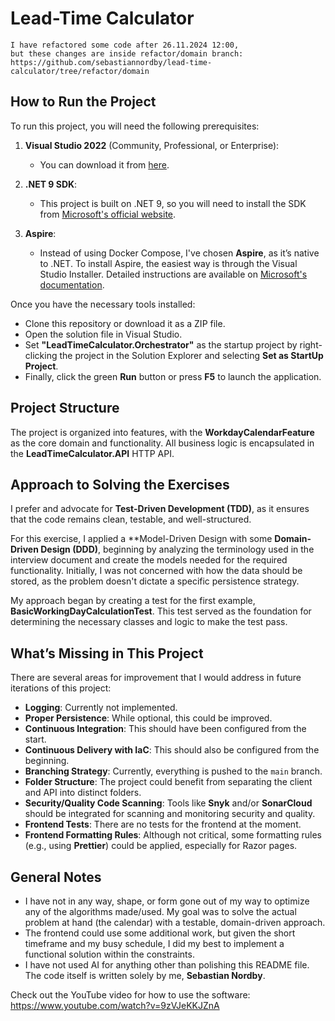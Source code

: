 # Lead-Time Calculator

```
I have refactored some code after 26.11.2024 12:00,
but these changes are inside refactor/domain branch: https://github.com/sebastiannordby/lead-time-calculator/tree/refactor/domain
```

## How to Run the Project

To run this project, you will need the following prerequisites:

1. **Visual Studio 2022** (Community, Professional, or Enterprise):

   - You can download it from [here](https://visualstudio.microsoft.com/downloads/).

2. **.NET 9 SDK**:

   - This project is built on .NET 9, so you will need to install the SDK from [Microsoft's official website](https://dotnet.microsoft.com/en-us/download/dotnet/9.0).

3. **Aspire**:
   - Instead of using Docker Compose, I've chosen **Aspire**, as it’s native to .NET. To install Aspire, the easiest way is through the Visual Studio Installer. Detailed instructions are available on [Microsoft's documentation](https://learn.microsoft.com/en-us/dotnet/aspire/fundamentals/setup-tooling?tabs=windows&pivots=visual-studio).

Once you have the necessary tools installed:

- Clone this repository or download it as a ZIP file.
- Open the solution file in Visual Studio.
- Set **"LeadTimeCalculator.Orchestrator"** as the startup project by right-clicking the project in the Solution Explorer and selecting **Set as StartUp Project**.
- Finally, click the green **Run** button or press **F5** to launch the application.

## Project Structure

The project is organized into features, with the **WorkdayCalendarFeature** as the core domain and functionality. All business logic is encapsulated in the **LeadTimeCalculator.API** HTTP API.

## Approach to Solving the Exercises

I prefer and advocate for **Test-Driven Development (TDD)**, as it ensures that the code remains clean, testable, and well-structured.

For this exercise, I applied a **Model-Driven Design with some **Domain-Driven Design (DDD)**, beginning by analyzing the terminology used in the interview document and create the models needed for the required functionality.
Initially, I was not concerned with how the data should be stored, as the problem doesn't dictate a specific persistence strategy.

My approach began by creating a test for the first example, **BasicWorkingDayCalculationTest**. This test served as the foundation for determining the necessary classes and logic to make the test pass.

## What’s Missing in This Project

There are several areas for improvement that I would address in future iterations of this project:

- **Logging**: Currently not implemented.
- **Proper Persistence**: While optional, this could be improved.
- **Continuous Integration**: This should have been configured from the start.
- **Continuous Delivery with IaC**: This should also be configured from the beginning.
- **Branching Strategy**: Currently, everything is pushed to the `main` branch.
- **Folder Structure**: The project could benefit from separating the client and API into distinct folders.
- **Security/Quality Code Scanning**: Tools like **Snyk** and/or **SonarCloud** should be integrated for scanning and monitoring security and quality.
- **Frontend Tests**: There are no tests for the frontend at the moment.
- **Frontend Formatting Rules**: Although not critical, some formatting rules (e.g., using **Prettier**) could be applied, especially for Razor pages.

## General Notes

- I have not in any way, shape, or form gone out of my way to optimize any of the algorithms made/used. My goal was to solve the actual problem at hand (the calendar) with a testable, domain-driven approach.
- The frontend could use some additional work, but given the short timeframe and my busy schedule, I did my best to implement a functional solution within the constraints.
- I have not used AI for anything other than polishing this README file. The code itself is written solely by me, **Sebastian Nordby**.

Check out the YouTube video for how to use the software: https://www.youtube.com/watch?v=9zVJeKKJZnA
